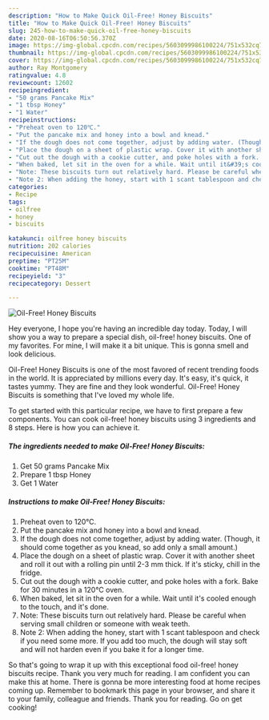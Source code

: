 ```yaml
---
description: "How to Make Quick Oil-Free! Honey Biscuits"
title: "How to Make Quick Oil-Free! Honey Biscuits"
slug: 245-how-to-make-quick-oil-free-honey-biscuits
date: 2020-08-16T06:50:56.370Z
image: https://img-global.cpcdn.com/recipes/5603099986100224/751x532cq70/oil-free-honey-biscuits-recipe-main-photo.jpg
thumbnail: https://img-global.cpcdn.com/recipes/5603099986100224/751x532cq70/oil-free-honey-biscuits-recipe-main-photo.jpg
cover: https://img-global.cpcdn.com/recipes/5603099986100224/751x532cq70/oil-free-honey-biscuits-recipe-main-photo.jpg
author: Ray Montgomery
ratingvalue: 4.8
reviewcount: 12602
recipeingredient:
- "50 grams Pancake Mix"
- "1 tbsp Honey"
- "1 Water"
recipeinstructions:
- "Preheat oven to 120℃."
- "Put the pancake mix and honey into a bowl and knead."
- "If the dough does not come together, adjust by adding water. (Though, it should come together as you knead, so add only a small amount.)"
- "Place the dough on a sheet of plastic wrap. Cover it with another sheet and roll it out with a rolling pin until 2-3 mm thick. If it&#39;s sticky, chill in the fridge."
- "Cut out the dough with a cookie cutter, and poke holes with a fork. Bake for 30 minutes in a 120℃ oven."
- "When baked, let sit in the oven for a while. Wait until it&#39;s cooled enough to the touch, and it&#39;s done."
- "Note: These biscuits turn out relatively hard. Please be careful when serving small children or someone with weak teeth."
- "Note 2: When adding the honey, start with 1 scant tablespoon and check if you need some more. If you add too much, the dough will stay soft and will not harden even if you bake it for a longer time."
categories:
- Recipe
tags:
- oilfree
- honey
- biscuits

katakunci: oilfree honey biscuits 
nutrition: 202 calories
recipecuisine: American
preptime: "PT25M"
cooktime: "PT48M"
recipeyield: "3"
recipecategory: Dessert

---
```



![Oil-Free! Honey Biscuits](https://img-global.cpcdn.com/recipes/5603099986100224/751x532cq70/oil-free-honey-biscuits-recipe-main-photo.jpg)

Hey everyone, I hope you're having an incredible day today. Today, I will show you a way to prepare a special dish, oil-free! honey biscuits. One of my favorites. For mine, I will make it a bit unique. This is gonna smell and look delicious.

Oil-Free! Honey Biscuits is one of the most favored of recent trending foods in the world. It is appreciated by millions every day. It's easy, it's quick, it tastes yummy. They are fine and they look wonderful. Oil-Free! Honey Biscuits is something that I've loved my whole life.




To get started with this particular recipe, we have to first prepare a few components. You can cook oil-free! honey biscuits using 3 ingredients and 8 steps. Here is how you can achieve it.

<!--inarticleads1-->

##### The ingredients needed to make Oil-Free! Honey Biscuits:

1. Get 50 grams Pancake Mix
1. Prepare 1 tbsp Honey
1. Get 1 Water




<!--inarticleads2-->

##### Instructions to make Oil-Free! Honey Biscuits:

1. Preheat oven to 120℃.
1. Put the pancake mix and honey into a bowl and knead.
1. If the dough does not come together, adjust by adding water. (Though, it should come together as you knead, so add only a small amount.)
1. Place the dough on a sheet of plastic wrap. Cover it with another sheet and roll it out with a rolling pin until 2-3 mm thick. If it&#39;s sticky, chill in the fridge.
1. Cut out the dough with a cookie cutter, and poke holes with a fork. Bake for 30 minutes in a 120℃ oven.
1. When baked, let sit in the oven for a while. Wait until it&#39;s cooled enough to the touch, and it&#39;s done.
1. Note: These biscuits turn out relatively hard. Please be careful when serving small children or someone with weak teeth.
1. Note 2: When adding the honey, start with 1 scant tablespoon and check if you need some more. If you add too much, the dough will stay soft and will not harden even if you bake it for a longer time.




So that's going to wrap it up with this exceptional food oil-free! honey biscuits recipe. Thank you very much for reading. I am confident you can make this at home. There is gonna be more interesting food at home recipes coming up. Remember to bookmark this page in your browser, and share it to your family, colleague and friends. Thank you for reading. Go on get cooking!
